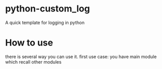 # python-custom_log
A quick template for logging in python

# How to use
there is several way you can use it.
first use case:
you have main module which recall other modules
